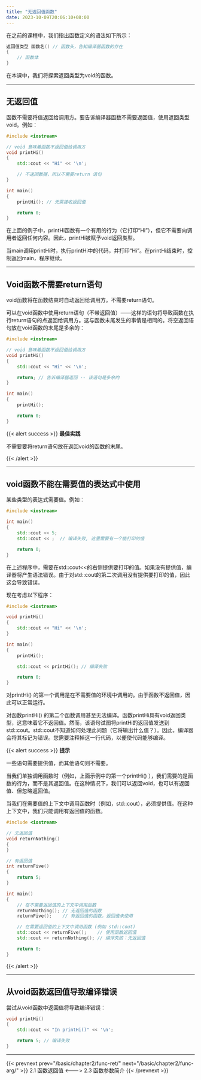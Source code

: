 ```yaml
---
title: "无返回值函数"
date: 2023-10-09T20:06:10+08:00
---
```


在之前的课程中，我们指出函数定义的语法如下所示：

```C++
返回值类型 函数名() // 函数头，告知编译器函数的存在
{
    // 函数体
}
```

在本课中，我们将探索返回类型为void的函数。

***
## 无返回值

函数不需要将值返回给调用方。要告诉编译器函数不需要返回值，使用返回类型void。例如：

```C++
#include <iostream>

// void 意味着函数不返回值给调用方
void printHi()
{
    std::cout << "Hi" << '\n';

    // 不返回数据，所以不需要return 语句
}

int main()
{
    printHi(); // 无需接收返回值

    return 0;
}
```

在上面的例子中，printHi函数有一个有用的行为（它打印“Hi”），但它不需要向调用者返回任何内容。因此，printHi被赋予void返回类型。

当main调用printHi时，执行printHi中的代码，并打印“Hi”。在printHi结束时，控制返回main，程序继续。

***
## Void函数不需要return语句

void函数将在函数结束时自动返回给调用方。不需要return语句。

可以在void函数中使用return语句（不带返回值）——这样的语句将导致函数在执行return语句的点返回给调用方。这与函数末尾发生的事情是相同的。将空返回语句放在void函数的末尾是多余的：

```C++
#include <iostream>

// void 意味着函数不返回值给调用方
void printHi()
{
    std::cout << "Hi" << '\n';

    return; // 告诉编译器返回 -- 该语句是多余的
}

int main()
{
    printHi();

    return 0;
}
```

{{< alert success >}}
**最佳实践**

不需要要将return语句放在返回void的函数的末尾。

{{< /alert >}}

***
## void函数不能在需要值的表达式中使用

某些类型的表达式需要值。例如：

```C++
#include <iostream>

int main()
{
    std::cout << 5;
    std::cout << ;  // 编译失败, 这里需要有一个能打印的值

    return 0;
}
```

在上述程序中，需要在std::cout<<的右侧提供要打印的值。如果没有提供值，编译器将产生语法错误。由于对std::cout的第二次调用没有提供要打印的值，因此这会导致错误。

现在考虑以下程序：

```C++
#include <iostream>

void printHi()
{
    std::cout << "Hi" << '\n';
}

int main()
{
    printHi();

    std::cout << printHi(); // 编译失败

    return 0;
}
```

对printHi() 的第一个调用是在不需要值的环境中调用的。由于函数不返回值，因此可以正常运行。

对函数printHi() 的第二个函数调用甚至无法编译。函数printHi具有void返回类型，这意味着它不返回值。然而，该语句试图将printHi的返回值发送到std::cout。std::cout不知道如何处理此问题（它将输出什么值？）。因此，编译器会将其标记为错误。您需要注释掉这一行代码，以便使代码能够编译。

{{< alert success >}}
**提示**

一些语句需要提供值，而其他语句则不需要。

当我们单独调用函数时（例如，上面示例中的第一个printHi() ），我们需要的是函数的行为，而不是其返回值。在这种情况下，我们可以返回void，也可以有返回值、但忽略返回值。

当我们在需要值的上下文中调用函数时（例如，std::cout），必须提供值。在这种上下文中，我们只能调用有返回值的函数。

```C++
#include <iostream>

// 无返回值
void returnNothing()
{
}

// 有返回值
int returnFive()
{
    return 5;
}

int main()
{
    // 在不需要返回值的上下文中调用函数
    returnNothing(); // 无返回值的函数
    returnFive();    // 有返回值的函数，返回值未使用

    // 在需要返回值的上下文中调用函数 (例如 std::cout)
    std::cout << returnFive();    // 使用函数返回值
    std::cout << returnNothing(); // 编译失败：无返回值

    return 0;
}
```

{{< /alert >}}

***
## 从void函数返回值导致编译错误

尝试从void函数中返回值将导致编译错误：

```C++
void printHi()
{
    std::cout << "In printHi()" << '\n';

    return 5; // 编译失败
}
```

***

{{< prevnext prev="/basic/chapter2/func-ret/" next="/basic/chapter2/func-arg/" >}}
2.1 函数返回值
<--->
2.3 函数参数简介
{{< /prevnext >}}
